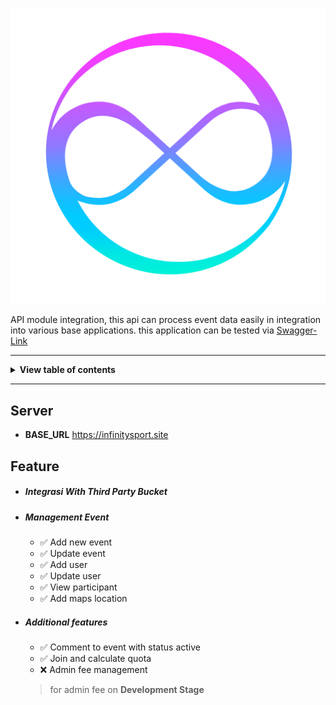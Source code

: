 <div align='center'>

![Infinity-API](./images/header.png)

</div>

API module integration, this api can process event data easily in integration into various base applications. this application can be tested via [Swagger-Link](https://app.swaggerhub.com/apis-docs/Alfin7007/soundfest/1.0.0)

---

<details>
<summary><b>View table of contents</b></summary><br/>

- [Server](#Server)
- [Feature](#Feature)

</details>

---

## Server

- **BASE_URL** https://infinitysport.site

## Feature

- ##### Integrasi With Third Party Bucket
- ##### Management Event
    - ✅    Add new event
    - ✅    Update event
    - ✅    Add user
    - ✅    Update user
    - ✅    View participant
    - ✅    Add maps location
- ##### Additional features
    - ✅    Comment to event with status active
    - ✅    Join and calculate quota
    - ❌    Admin fee management
    > for admin fee on **Development Stage**
